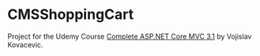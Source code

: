 # CMSShoppingCart

Project for the Udemy Course [Complete ASP.NET Core MVC 3.1][course] by Vojislav Kovacevic.

[course]: https://www.udemy.com/course/complete-aspnet-core-31-learn-by-building-projects/